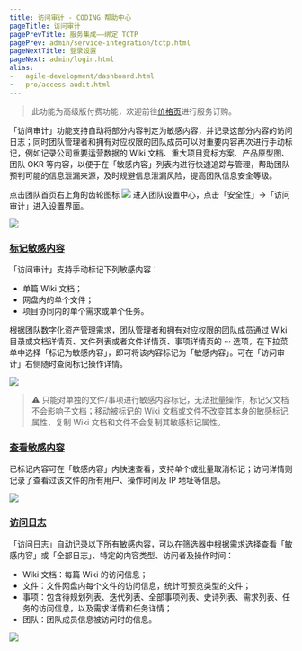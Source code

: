 ```yaml
---
title: 访问审计 - CODING 帮助中心
pageTitle: 访问审计
pagePrevTitle: 服务集成——绑定 TCTP
pagePrev: admin/service-integration/tctp.html
pageNextTitle: 登录设置
pageNext: admin/login.html
alias: 
-   agile-development/dashboard.html
-   pro/access-audit.html
---
```


> 此功能为高级版付费功能，欢迎前往[价格页](https://coding.net/pricing)进行服务订购。

「访问审计」功能支持自动将部分内容判定为敏感内容，并记录这部分内容的访问日志；同时团队管理者和拥有对应权限的团队成员可以对重要内容再次进行手动标记，例如记录公司重要运营数据的 Wiki 文档、重大项目竞标方案、产品原型图、团队 OKR 等内容，以便于在「敏感内容」列表内进行快速追踪与管理，帮助团队预判可能的信息泄漏来源，及时规避信息泄漏风险，提高团队信息安全等级。

点击团队首页右上角的齿轮图标 <img src ="https://help-assets.codehub.cn/enterprise/20210928153255.png" style ="margin:0"> 进入团队设置中心，点击「安全性」→「访问审计」进入设置界面。

![](https://help-assets.codehub.cn/enterprise/20210930160001.png)

### [标记敏感内容](#mark)

「访问审计」支持手动标记下列敏感内容：
-   单篇 Wiki 文档；
-   网盘内的单个文件；
-   项目协同内的单个需求或单个任务。

根据团队数字化资产管理需求，团队管理者和拥有对应权限的团队成员通过 Wiki 目录或文档详情页、文件列表或者文件详情页、事项详情页的 ··· 选项，在下拉菜单中选择「标记为敏感内容」，即可将该内容标记为「敏感内容」。可在「访问审计」右侧随时查阅标记操作详情。

![](https://help-assets.codehub.cn/enterprise/20210930161333.png)

> ⚠️ 只能对单独的文件/事项进行敏感内容标记，无法批量操作，标记父文档不会影响子文档；移动被标记的 Wiki 文档或文件不改变其本身的敏感标记属性，复制 Wiki 文档和文件不会复制其敏感标记属性。

### [查看敏感内容](#view)

已标记内容可在「敏感内容」内快速查看，支持单个或批量取消标记；访问详情则记录了查看过该文件的所有用户、操作时间及 IP 地址等信息。

![](https://help-assets.codehub.cn/enterprise/20210930162521.png)

### [访问日志](#access-log)

「访问日志」自动记录以下所有敏感内容，可以在筛选器中根据需求选择查看「敏感内容」或「全部日志」、特定的内容类型、访问者及操作时间：
-   Wiki 文档：每篇 Wiki 的访问信息；
-   文件：文件网盘内每个文件的访问信息，统计可预览类型的文件；
-   事项：包含待规划列表、迭代列表、全部事项列表、史诗列表、需求列表、任务的访问信息，以及需求详情和任务详情；
-   团队：团队成员信息被访问时的信息。

![](https://help-assets.codehub.cn/enterprise/20210930162419.png)


